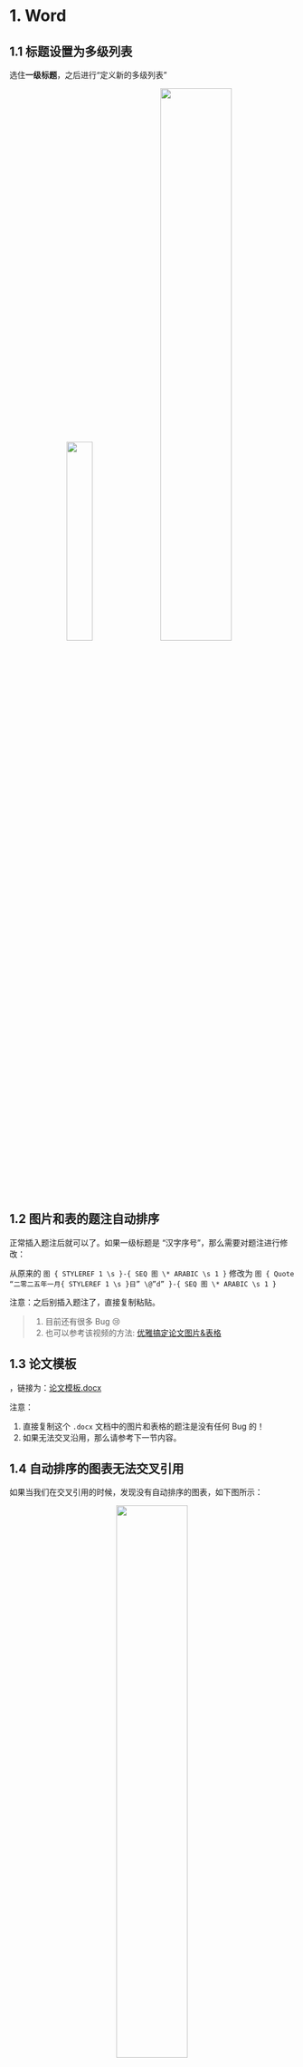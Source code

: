 # 1. Word

## 1.1 标题设置为多级列表

选住**一级标题**，之后进行“定义新的多级列表”

<div align=center>
<div align=half>
    <img src=./imgs_markdown/2023-10-20-16-10-56.png width=30%>
    <img src=./imgs_markdown/2023-10-20-16-12-15.png width=50%>
</div>
</div>

## 1.2 图片和表的题注自动排序

正常插入题注后就可以了。如果一级标题是 “汉字序号”，那么需要对题注进行修改：

从原来的 `图 { STYLEREF 1 \s }-{ SEQ 图 \* ARABIC \s 1 }` 修改为 `图 { Quote “二零二五年一月{ STYLEREF 1 \s }日” \@”d” }-{ SEQ 图 \* ARABIC \s 1 }`

<kbd>注意</kbd>：之后别插入题注了，直接复制粘贴。

> 1. 目前还有很多 Bug :cry:
> 2. 也可以参考该视频的方法: [优雅搞定论文图片&表格](https://www.bilibili.com/video/BV1iZ4y1P7wa)

## 1.3 论文模板

，链接为：[论文模板.docx](https://github.com/Le0v1n/Learning-Notebook-Codes/blob/main/Windows/Office/%E8%AE%BA%E6%96%87%E6%A8%A1%E6%9D%BF.docx)

<kbd>注意</kbd>：

1. 直接复制这个 `.docx` 文档中的图片和表格的题注是没有任何 Bug 的！
2. 如果无法交叉沿用，那么请参考下一节内容。

## 1.4 自动排序的图表无法交叉引用

如果当我们在交叉引用的时候，发现没有自动排序的图表，如下图所示：

<div align=center>
    <img src=./imgs_markdown/2023-10-23-11-03-45.png
    width=50%>
</div>

那么我们随便找一找图片或者表格：<kbd>右键</kbd> → <kbd>插入题注(N)</kbd> → <kbd>新建标签(N)</kbd> → 输入`图`（或者`表`）→ <kbd>确定</kbd> → 不要点 <kbd>确定</kbd>，直接点 <kbd>×</kbd>。


我们用动图进行演示：

<div align=center>
    <img src=imgs_markdown\在题注中添加标签.gif
    width=80%>
</div>

之后我们再次使用交叉沿用，就可以看到刚刚我们新建的 `图`（或者`表`） 了。

<div align=center>
    <img src=./imgs_markdown/2023-10-23-11-34-06.png
    width=50%>
</div>

<kbd>注意</kbd>：
1. 我们的目的是新建一个标签，而不是插入题注，所以题注可以不用真的插进去，标签新建好了就行
2. 无论是插入图还是表的交叉引用，在正文中引用时，建议“引用内容”修改为“仅标签和编号”，这样得到的是 `图 2.1`，

## 1.5 Word 连续引用 ^[1][3]^ ^→^ ^[1~3]^

如下图所示，我们目前的格式如下：

<div align=center>
    <img src=./imgs_markdown/2023-10-24-09-48-29.png
    width=80%>
</div>

**动图演示**：

<div align=center>
    <img src=./imgs_markdown/连续引用.gif
    width=80%>
</div>

下面是详细步骤 :smile:。

### 1.5.1 Step 1

之后我们选住引用 → <kbd>右键</kbd> → <kbd>切换域代码</kbd>：

<div align=center>
    <img src=./imgs_markdown/2023-10-24-09-49-40.png
    width=50%>
</div>

得到如下所示的域代码：

<div align=center>
    <img src=./imgs_markdown/2023-10-24-09-50-13.png
    width=80%>
</div>

### 1.5.2 Step 2

在第一个`\h `的后面加上`\#"[0"`，在最后一个`\h `的后面加上`\#"0]"`

+ **修改前**：
  ```
  { REF_Ref149033284 \r \h  \* MERGEFORMAT }{ REF_Ref149033288 \r \h  \* MERGEFORMAT }
  ```

+ **修改后**：
  ```
  { REF_Ref149033284 \r \h \#"[0" \* MERGEFORMAT }{ REF_Ref149033288 \r \h \#"0]" \* MERGEFORMAT }
  ```

<div align=center>
    <img src=./imgs_markdown/2023-10-24-09-55-02.png
    width=80%>
</div>

### 1.5.3 Step 3

再次选中域代码 → 按 <kbd>F9</kbd>

<div align=center>
    <img src=./imgs_markdown/2023-10-24-09-56-13.png
    width=80%>
</div>

为了显示正常，我们可以在 `1` 和 `4` 中间加上 `-` 或 `~`，如下所示：

<div align=center>
    <img src=./imgs_markdown/2023-10-24-09-58-56.png
    width=50%>
</div>

---

<kbd>Note</kbd>:

1. 该方法适用于 ^[1][3]^ ^→^ ^[1~3]^ 外，还适用于 ^[1][2]^ ^→^ ^[1,2]^
2. 执行完 Step 2 之后，一定要“更新域”
3. 更新域也可以 <kbd>Ctrl + A</kbd> → <kbd>F9</kbd>，这样会更新整篇论文的“域代码”（包括自动编号的图表题注、MathType、自动生成的目录等）

## 1.6 给页眉添加文武线

<div align=center>
    <img src=./imgs_markdown/word-添加文武线.gif
    width=100%>
</div>

# 2. Excel

# 3. PowerPoint (PPT)